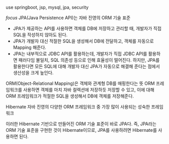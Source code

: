 use springboot, jsp, mysql, jpa, security

*focus*
JPA(Java Persistence API)는 자바 진영의 ORM 기술 표준

  - JPA가 제공하는 API를 사용하면 객체를 DB에 저장하고 관리할 때, 개발자가 직접 SQL을 작성하지 않아도 된다.
  - JPA가 개발자 대신 적절한 SQL을 생성해서 DB에 전달하고, 객체를 자동으로 Mapping 해준다.
  - JPA는 내부적으로 JDBC API를 활용하는데, 개발자가 직접 JDBC API를 활용하면 패러다임 불일치, SQL 의존성 등으로 인해 효율성이 떨어진다.
  하지만, JPA를 활용한다면 모든 SQL에 대해 개발자 대신 JPA가 자동으로 해결해 준다는 점에서 생산성을 크게 높인다.

ORM(Object-Relational Mapping)은 객체와 관계형 DB를 매핑한다는 뜻
  ORM 프레임워크를 사용하면 객체를 마치 자바 컬렉션에 저장하듯 저장할 수 있고, 이에 대해 ORM 프레임워크가 적절한 SQL을 생성해서 DB에 객체를 저장해준다.

Hibernate
  자바 진영의 다양한 ORM 프레임워크 중 가장 많이 사용되는 성숙한 프레임워크

이러한 Hibernate 기반으로 만들어진 ORM 기술 표준이 바로 JPA다.
즉, JPA라는 ORM 기술 표준을 구현한 것이 Hibernate이므로, JPA를 사용하려면 Hibernate를 사용하면 된다.
